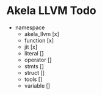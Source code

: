# Akela LLVM Todo
* namespace
  * akela_llvm [x]
  * function [x]
  * jit [x]
  * literal []
  * operator []
  * stmts []
  * struct []
  * tools []
  * variable []